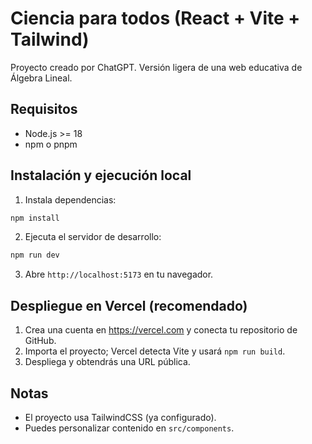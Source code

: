 
# Ciencia para todos (React + Vite + Tailwind)

Proyecto creado por ChatGPT. Versión ligera de una web educativa de Álgebra Lineal.

## Requisitos
- Node.js >= 18
- npm o pnpm

## Instalación y ejecución local
1. Instala dependencias:
```bash
npm install
```
2. Ejecuta el servidor de desarrollo:
```bash
npm run dev
```
3. Abre `http://localhost:5173` en tu navegador.

## Despliegue en Vercel (recomendado)
1. Crea una cuenta en https://vercel.com y conecta tu repositorio de GitHub.
2. Importa el proyecto; Vercel detecta Vite y usará `npm run build`.
3. Despliega y obtendrás una URL pública.

## Notas
- El proyecto usa TailwindCSS (ya configurado).
- Puedes personalizar contenido en `src/components`.
